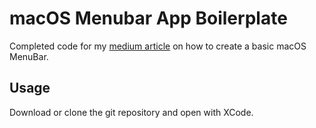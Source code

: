 # macOS Menubar App Boilerplate
Completed code for my [medium article](https://medium.com/@leoata/getting-started-with-a-macos-menubar-app-in-xcode-9cac6f4546cd) on how to create a basic macOS MenuBar.

## Usage

Download or clone the git repository and open with XCode.
